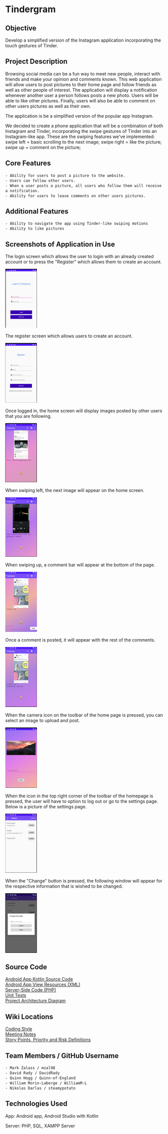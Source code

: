 # Tindergram  

## Objective

Develop a simplified version of the Instagram application incorporating the touch gestures of Tinder.

## Project Description

Browsing social media can be a fun way to meet new people, interact with friends and make your opinion and comments known. This web application will allow users to post pictures to their home page and follow friends as well as other people of interest. The application will display a notification whenever another user a person follows posts a new photo. Users will be able to like other pictures. Finally, users will also be able to comment on other users pictures as well as their own.

The application is be a simplified version of the popular app Instagram.

We decided to create a phone application that will be a combination of both Instagram and Tinder, incorporating the swipe gestures of Tinder into an Instagram-like app.
These are the swiping features we've implemented:
swipe left = basic scrolling to the next image; 
swipe right = like the picture;
swipe up = comment on the picture;

## Core Features

    - Ability for users to post a picture to the website.
    - Users can follow other users. 
    - When a user posts a picture, all users who follow them will receive a notification.
    - Ability for users to leave comments on other users pictures.

## Additional Features

    - Ability to navigate the app using Tinder-like swiping motions
    - Ability to like pictures

## Screenshots of Application in Use

The login screen which allows the user to login with an already created account or to press the "Register" which allows them to create an account.

<img src="screenshots/Login.png" width="100">

The register screen which allows users to create an account.

<img src="screenshots/Register.png" width="100">

Once logged in, the home screen will display images posted by other users that you are following.

<img src="screenshots/HomePage.png" width="100">

When swiping left, the next image will appear on the home screen.

<img src="screenshots/HomePage2.png" width="100">

When swiping up, a comment bar will appear at the bottom of the page.

<img src="screenshots/CommentBar.png" width="100">

Once a comment is posted, it will appear with the rest of the comments.

<img src="screenshots/PostedComment.png" width="100">

When the camera icon on the toolbar of the home page is pressed, you can select an image to upload and post.

<img src="screenshots/UploadPic.png" width="100">

When the icon in the top right corner of the toolbar of the homepage is pressed, the user will have to option to log out or go to the settings page. Below is a picture of the settings page.

<img src="screenshots/Settings.png" width="100">

When the "Change" button is pressed, the following window will appear for the respective information that is wished to be changed.

<img src="screenshots/ChangeSettings.png" width="100">

## Source Code

[Android App Kotlin Source Code](https://github.com/Quinn-of-England/SOEN341/tree/master/app/src/main/java/com/example/soen341)\
[Android App View Resources (XML)](https://github.com/Quinn-of-England/SOEN341/tree/master/app/src/main/res/layout)\
[Server-Side Code (PHP)](https://github.com/Quinn-of-England/SOEN341/tree/master/server)\
[Unit Tests](https://github.com/Quinn-of-England/SOEN341/tree/master/app/src/androidTest/java/com/example/soen341)\
[Project Architecture Diagram](https://github.com/Quinn-of-England/SOEN341/blob/master/Tindergram%20MVC%20Diagram.pdf)

## Wiki Locations

[Coding Style](https://github.com/Quinn-of-England/SOEN341/wiki/Coding-Styles)\
[Meeting Notes](https://github.com/Quinn-of-England/SOEN341/wiki/Meetings)\
[Story Points, Priority and Risk Definitions](https://github.com/Quinn-of-England/SOEN341/wiki/Story-points-&-Priority-&-Risk)

## Team Members / GitHub Username

    - Mark Zalass / mzal98
    - David Rady / DavidRady
    - Quinn Hogg / Quinn-of-England
    - William Morin-Laberge / WilliamM-L
    - Nikolas Darlas / steamypotato

## Technologies Used

App: Android app, Android Studio with Kotlin

Server: PHP, SQL, XAMPP Server
